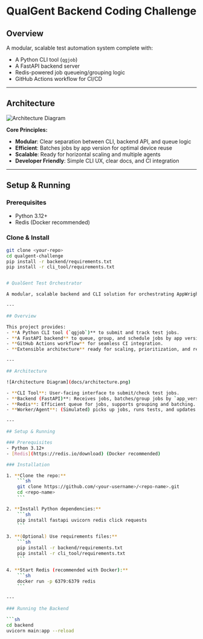 # QualGent Backend Coding Challenge

## Overview

A modular, scalable test automation system complete with:
- A Python CLI tool (`qgjob`)
- A FastAPI backend server
- Redis-powered job queueing/grouping logic
- GitHub Actions workflow for CI/CD

---

## Architecture

![Architecture Diagram]([fig.png](https://github.com/salsabil208/qualgent-test/blob/main/fig.png))

**Core Principles:**
- **Modular**: Clear separation between CLI, backend API, and queue logic
- **Efficient**: Batches jobs by app version for optimal device reuse
- **Scalable**: Ready for horizontal scaling and multiple agents
- **Developer Friendly**: Simple CLI UX, clear docs, and CI integration

---

## Setup & Running

### Prerequisites
- Python 3.12+
- Redis (Docker recommended)

### Clone & Install
```sh
git clone <your-repo>
cd qualgent-challenge
pip install -r backend/requirements.txt
pip install -r cli_tool/requirements.txt


# QualGent Test Orchestrator

A modular, scalable backend and CLI solution for orchestrating AppWright end-to-end tests across local devices, emulators, and BrowserStack.

---

## Overview

This project provides:
- **A Python CLI tool (`qgjob`)** to submit and track test jobs.
- **A FastAPI backend** to queue, group, and schedule jobs by app version, with Redis as a fast in-memory queue.
- **GitHub Actions workflow** for seamless CI integration.
- **Extensible architecture** ready for scaling, prioritization, and retries.

---

## Architecture

![Architecture Diagram](docs/architecture.png)

- **CLI Tool**: User-facing interface to submit/check test jobs.
- **Backend (FastAPI)**: Receives jobs, batches/group jobs by `app_version_id`, tracks status.
- **Redis**: Efficient queue for jobs, supports grouping and batching.
- **Worker/Agent**: (Simulated) picks up jobs, runs tests, and updates status.

---

## Setup & Running

### Prerequisites
- Python 3.12+
- [Redis](https://redis.io/download) (Docker recommended)

### Installation

1. **Clone the repo:**
    ```sh
    git clone https://github.com/<your-username>/<repo-name>.git
    cd <repo-name>
    ```

2. **Install Python dependencies:**
    ```sh
    pip install fastapi uvicorn redis click requests
    ```

3. **(Optional) Use requirements files:**
    ```sh
    pip install -r backend/requirements.txt
    pip install -r cli_tool/requirements.txt
    ```

4. **Start Redis (recommended with Docker):**
    ```sh
    docker run -p 6379:6379 redis
    ```

---

### Running the Backend

```sh
cd backend
uvicorn main:app --reload
